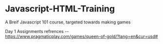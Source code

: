 # Javascript-HTML-Training
A Breif Javascript 101 course, targeted towards making games

Day 1 Assignments refrences -- https://www.pragmaticplay.com/games/queen-of-gold/?lang=en&cur=usd#
